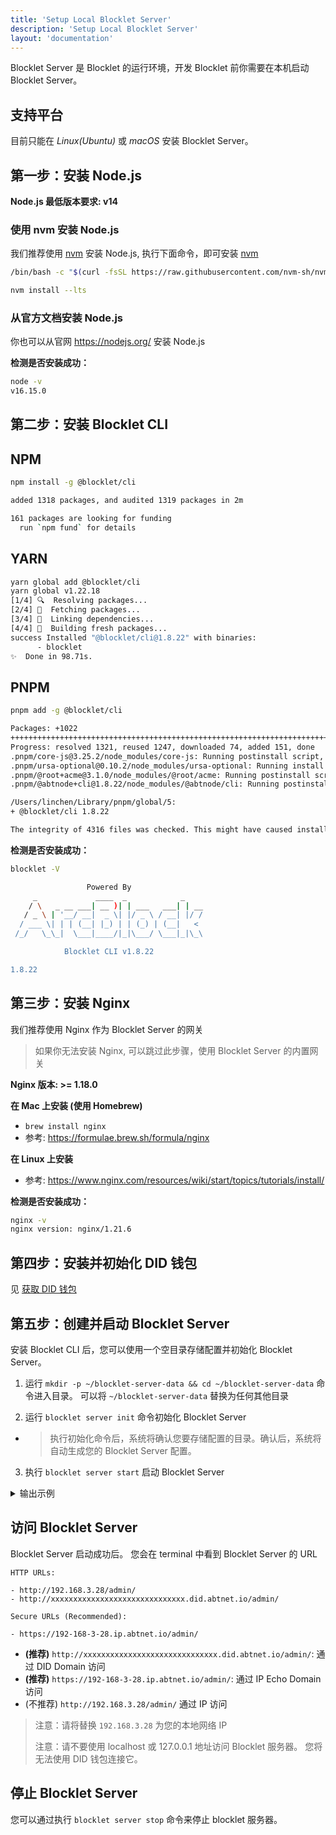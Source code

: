 ```yaml
---
title: 'Setup Local Blocklet Server'
description: 'Setup Local Blocklet Server'
layout: 'documentation'
---
```


Blocklet Server 是 Blocklet 的运行环境，开发 Blocklet 前你需要在本机启动 Blocklet Server。

## 支持平台

目前只能在 _Linux(Ubuntu)_ 或 _macOS_ 安装 Blocklet Server。

## 第一步：安装 Node.js

**Node.js 最低版本要求: v14**

### 使用 nvm 安装 Node.js

我们推荐使用 [nvm] 安装 Node.js, 执行下面命令，即可安装 [nvm]

```bash
/bin/bash -c "$(curl -fsSL https://raw.githubusercontent.com/nvm-sh/nvm/master/install.sh)"
```

```bash
nvm install --lts
```

### 从官方文档安装 Node.js

你也可以从官网 https://nodejs.org/ 安装 Node.js

**检测是否安装成功：**

```bash
node -v
v16.15.0
```

## 第二步：安装 Blocklet CLI

## NPM

```bash
npm install -g @blocklet/cli

added 1318 packages, and audited 1319 packages in 2m

161 packages are looking for funding
  run `npm fund` for details
```

## YARN

```bash
yarn global add @blocklet/cli
yarn global v1.22.18
[1/4] 🔍  Resolving packages...
[2/4] 🚚  Fetching packages...
[3/4] 🔗  Linking dependencies...
[4/4] 🔨  Building fresh packages...
success Installed "@blocklet/cli@1.8.22" with binaries:
      - blocklet
✨  Done in 98.71s.
```

## PNPM

```bash
pnpm add -g @blocklet/cli

Packages: +1022
++++++++++++++++++++++++++++++++++++++++++++++++++++++++++++++++++++++++++++++++++++++++++++++++++++++++++++++++++++++++++++++++++++++++++++++++++++++++++++++++++++++++++++++++++++++++++++++++++++++++++++++++++++++++
Progress: resolved 1321, reused 1247, downloaded 74, added 151, done
.pnpm/core-js@3.25.2/node_modules/core-js: Running postinstall script, done in 74ms
.pnpm/ursa-optional@0.10.2/node_modules/ursa-optional: Running install script, done in 4.6s
.pnpm/@root+acme@3.1.0/node_modules/@root/acme: Running postinstall script, done in 120ms
.pnpm/@abtnode+cli@1.8.22/node_modules/@abtnode/cli: Running postinstall script, done in 1s

/Users/linchen/Library/pnpm/global/5:
+ @blocklet/cli 1.8.22

The integrity of 4316 files was checked. This might have caused installation to take longer.
```

**检测是否安装成功：**

```bash
blocklet -V

                 Powered By
     _             ____  _            _
    / \   _ __ ___| __ )| | ___   ___| | __
   / _ \ | '__/ __|  _ \| |/ _ \ / __| |/ /
  / ___ \| | | (__| |_) | | (_) | (__|   <
 /_/   \_\_|  \___|____/|_|\___/ \___|_|\_\

            Blocklet CLI v1.8.22

1.8.22
```

## 第三步：安装 Nginx

我们推荐使用 Nginx 作为 Blocklet Server 的网关

> 如果你无法安装 Nginx, 可以跳过此步骤，使用 Blocklet Server 的内置网关

**Nginx 版本: >= 1.18.0**

**在 Mac 上安装 (使用 Homebrew)**

- `brew install nginx`
- 参考: https://formulae.brew.sh/formula/nginx

**在 Linux 上安装**

- 参考: https://www.nginx.com/resources/wiki/start/topics/tutorials/install/

**检测是否安装成功：**

```bash
nginx -v
nginx version: nginx/1.21.6
```

## 第四步：安装并初始化 DID 钱包

见 [获取 DID 钱包](/prerequisites/wallet)

## 第五步：创建并启动 Blocklet Server

安装 Blocklet CLI 后，您可以使用一个空目录存储配置并初始化 Blocklet Server。

1. 运行 `mkdir -p ~/blocklet-server-data && cd ~/blocklet-server-data` 命令进入目录。 可以将 `~/blocklet-server-data` 替换为任何其他目录

2. 运行 `blocklet server init` 命令初始化 Blocklet Server

- > 执行初始化命令后，系统将确认您要存储配置的目录。确认后，系统将自动生成您的 Blocklet Server 配置。

3. 执行 `blocklet server start` 启动 Blocklet Server

<details>
<summary>输出示例</summary>

```
linchen@LinkdeMacBook-Pro demo % blocklet server init
blocklet server v1.8.8
? Are you sure to initialize a Blocklet Server instance in the current directory(/Users/linchen/code/arcblock/ad/demo) Yes
✔ Blocklet Server configuration is successfully generated /Users/linchen/code/arcblock/ad/demo/.abtnode/abtnode.yml
ℹ blocklet server start

linchen@LinkdeMacBook-Pro demo % bn server start
bn server v1.8.8
✔ Blocklet Server DB Proxy ready on port 40404
ℹ Node DID from config zNKqGAvUzcCowxtNA5r5gKQYUm2hR4X2SE2o
ℹ Node config from /Users/linchen/code/arcblock/ad/.abtnode/abtnode.yml
✔ Blocklet Server Event Hub ready on port 40407
✔ Blocklet Server Updater already running
✔ Update blocklet environments success
✔ Fetch wildcard certificates successfully
✔ Starting Blocklet Service... Done in 5.065s
✔ Starting Blocklet Server Daemon... Done in 18.077s
✔ Fetching accessible IPs... Done in 5.037s
✔ Updating DID Domain... Done in 0.832s
✔ You can access your Blocklet Server with either of the following URLs

HTTP URLs:

- http://192.168.3.28/admin/
- http://znkqgavuzccowxtna5r5gkqyum2hr4x2se2o.did.abtnet.io/admin/

Secure URLs (Recommended):

- https://192-168-3-28.ip.abtnet.io/admin/
```

</details>

## 访问 Blocklet Server

Blocklet Server 启动成功后。 您会在 terminal 中看到 Blocklet Server 的 URL

```
HTTP URLs:

- http://192.168.3.28/admin/
- http://xxxxxxxxxxxxxxxxxxxxxxxxxxxxxx.did.abtnet.io/admin/

Secure URLs (Recommended):

- https://192-168-3-28.ip.abtnet.io/admin/
```

- **(推荐)** `http://xxxxxxxxxxxxxxxxxxxxxxxxxxxxxx.did.abtnet.io/admin/`: 通过 DID Domain 访问
- **(推荐)** `https://192-168-3-28.ip.abtnet.io/admin/`: 通过 IP Echo Domain 访问
- (不推荐) `http://192.168.3.28/admin/` 通过 IP 访问

> 注意：请将替换 `192.168.3.28` 为您的本地网络 IP
>
> 注意：请不要使用 localhost 或 127.0.0.1 地址访问 Blocklet 服务器。 您将无法使用 DID 钱包连接它。

## 停止 Blocklet Server

您可以通过执行 `blocklet server stop` 命令来停止 blocklet 服务器。

[nvm]: https://github.com/nvm-sh/nvm
